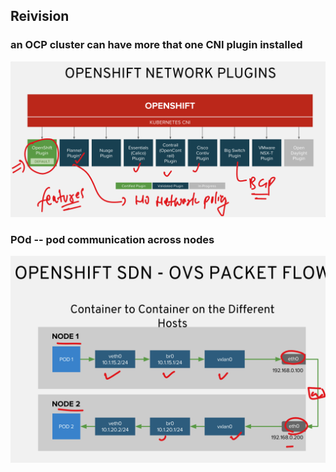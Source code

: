 ## Reivision 

### an OCP cluster can have more that one CNI plugin installed

<img src="rev1.png">

### POd -- pod communication across nodes

<img src="rev2.png">